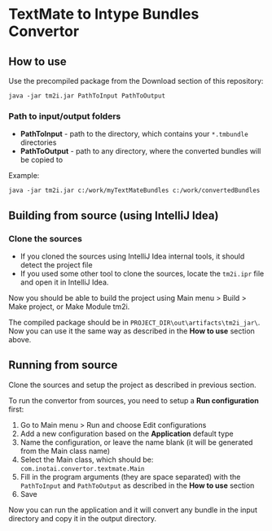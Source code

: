 # TextMate to Intype Bundles Convertor

## How to use

Use the precompiled package from the Download section of this repository:

	java -jar tm2i.jar PathToInput PathToOutput

### Path to input/output folders

  * **PathToInput** - path to the directory, which contains your `*.tmbundle` directories
  * **PathToOutput** - path to any directory, where the converted bundles will be copied to

Example:

	java -jar tm2i.jar c:/work/myTextMateBundles c:/work/convertedBundles

## Building from source (using IntelliJ Idea)

### Clone the sources

  * If you cloned the sources using IntelliJ Idea internal tools, it should detect the project file
  * If you used some other tool to clone the sources, locate the `tm2i.ipr` file and open it in IntelliJ Idea.

Now you should be able to build the project using Main menu > Build > Make project, or Make Module tm2i.

The compiled package should be in `PROJECT_DIR\out\artifacts\tm2i_jar\`. Now you can use it the same way as described in the **How to use** section above.

## Running from source

Clone the sources and setup the project as described in previous section.

To run the convertor from sources, you need to setup a **Run configuration** first:

1. Go to Main menu > Run and choose Edit configurations
2. Add a new configuration based on the **Application** default type
3. Name the configuration, or leave the name blank (it will be generated from the Main class name)
4. Select the Main class, which should be: `com.inotai.convertor.textmate.Main`
5. Fill in the program arguments (they are space separated) with the `PathToInput` and `PathToOutput` as described in the **How to use** section
6. Save

Now you can run the application and it will convert any bundle in the input directory and copy it in the output directory.
